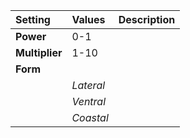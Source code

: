 | Setting | Values | Description |
| :--- | :--- | :--- |
| **Power** | 0-1 ||
| **Multiplier** | 1-10 ||
| **Form** |||
| | *Lateral* ||
| | *Ventral* ||
| | *Coastal* ||
